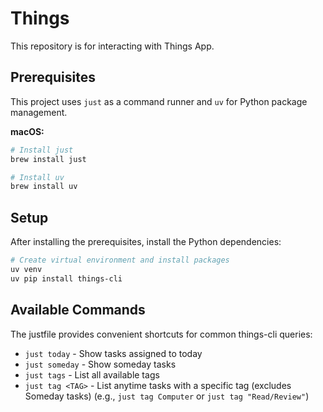 # Things

This repository is for interacting with Things App.

## Prerequisites

This project uses `just` as a command runner and `uv` for Python package management.

**macOS:**
```bash
# Install just
brew install just

# Install uv
brew install uv
```

## Setup

After installing the prerequisites, install the Python dependencies:

```bash
# Create virtual environment and install packages
uv venv
uv pip install things-cli
```

## Available Commands

The justfile provides convenient shortcuts for common things-cli queries:

- `just today` - Show tasks assigned to today
- `just someday` - Show someday tasks
- `just tags` - List all available tags
- `just tag <TAG>` - List anytime tasks with a specific tag (excludes Someday tasks) (e.g., `just tag Computer` or `just tag "Read/Review"`)
